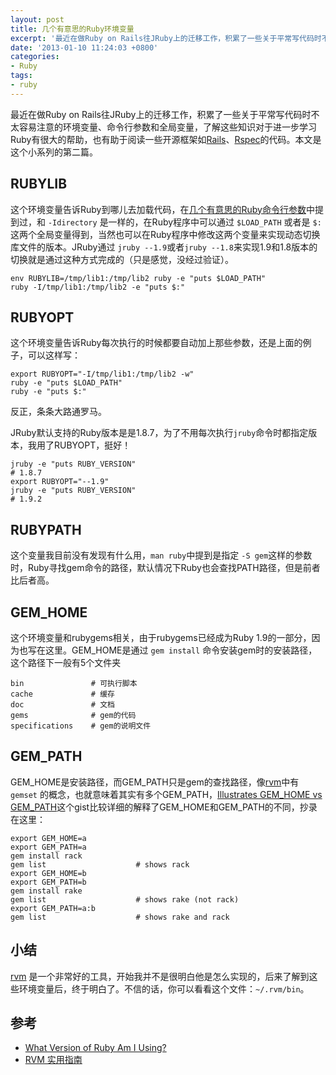 ```yaml
---
layout: post
title: 几个有意思的Ruby环境变量
excerpt: '最近在做Ruby on Rails往JRuby上的迁移工作，积累了一些关于平常写代码时不太容易注意的环境变量、命令行参数和全局变量，了解这些知识对于进一步学习Ruby有很大的帮助，也有助于阅读一些开源框架如<a href="http://rubyonrails.org/">Rails</a>、<a href="https://github.com/rspec">Rspec</a>的代码。本文是这个小系列的第二篇。 '
date: '2013-01-10 11:24:03 +0800'
categories:
- Ruby
tags:
- ruby
---
```

最近在做Ruby on Rails往JRuby上的迁移工作，积累了一些关于平常写代码时不太容易注意的环境变量、命令行参数和全局变量，了解这些知识对于进一步学习Ruby有很大的帮助，也有助于阅读一些开源框架如<a href="http://rubyonrails.org/">Rails</a>、<a href="https://github.com/rspec">Rspec</a>的代码。本文是这个小系列的第二篇。

## RUBYLIB

这个环境变量告诉Ruby到哪儿去加载代码，在<a href="http://blog.aizatto.com/2007/05/30/what-version-of-ruby-am-i-using/">几个有意思的Ruby命令行参数</a>中提到过，和 `-Idirectory` 是一样的，在Ruby程序中可以通过 `$LOAD_PATH` 或者是 `$:` 这两个全局变量得到，当然也可以在Ruby程序中修改这两个变量来实现动态切换库文件的版本。JRuby通过 `jruby --1.9`或者`jruby --1.8`来实现1.9和1.8版本的切换就是通过这种方式完成的（只是感觉，没经过验证）。

```bash%}
env RUBYLIB=/tmp/lib1:/tmp/lib2 ruby -e "puts $LOAD_PATH"
ruby -I/tmp/lib1:/tmp/lib2 -e "puts $:"
```

## RUBYOPT

这个环境变量告诉Ruby每次执行的时候都要自动加上那些参数，还是上面的例子，可以这样写：

```bash%}
export RUBYOPT="-I/tmp/lib1:/tmp/lib2 -w"
ruby -e "puts $LOAD_PATH"
ruby -e "puts $:"
```

反正，条条大路通罗马。

JRuby默认支持的Ruby版本是是1.8.7，为了不用每次执行`jruby`命令时都指定版本，我用了RUBYOPT，挺好！

```bash%}
jruby -e "puts RUBY_VERSION"
# 1.8.7
export RUBYOPT="--1.9"
jruby -e "puts RUBY_VERSION"
# 1.9.2
```

## RUBYPATH
这个变量我目前没有发现有什么用，`man ruby`中提到是指定 `-S gem`这样的参数时，Ruby寻找gem命令的路径，默认情况下Ruby也会查找PATH路径，但是前者比后者高。
## GEM_HOME
这个环境变量和rubygems相关，由于rubygems已经成为Ruby 1.9的一部分，因为也写在这里。GEM_HOME是通过 `gem install` 命令安装gem时的安装路径，这个路径下一般有5个文件夹

    bin               # 可执行脚本
    cache             # 缓存
    doc               # 文档
    gems              # gem的代码
    specifications    # gem的说明文件

## GEM_PATH

GEM&#95;HOME是安装路径，而GEM&#95;PATH只是gem的查找路径，像<a href="http://ruby-china.org/wiki/rvm-guide">rvm</a>中有 `gemset` 的概念，也就意味着其实有多个GEM_PATH，<a href="https://gist.github.com/668037">Illustrates GEM&#95;HOME vs GEM&#95;PATH</a>这个gist比较详细的解释了GEM&#95;HOME和GEM&#95;PATH的不同，抄录在这里：

```bash%}
export GEM_HOME=a
export GEM_PATH=a
gem install rack
gem list                    # shows rack
export GEM_HOME=b
export GEM_PATH=b
gem install rake
gem list                    # shows rake (not rack)
export GEM_PATH=a:b
gem list                    # shows rake and rack
```

## 小结
<a href="http://ruby-china.org/wiki/rvm-guide">rvm</a> 是一个非常好的工具，开始我并不是很明白他是怎么实现的，后来了解到这些环境变量后，终于明白了。不信的话，你可以看看这个文件：`~/.rvm/bin`。

## 参考

* <a href="http://blog.aizatto.com/2007/05/30/what-version-of-ruby-am-i-using/">What Version of Ruby Am I Using?</a>
* <a href="http://ruby-china.org/wiki/rvm-guide">RVM 实用指南</a>

